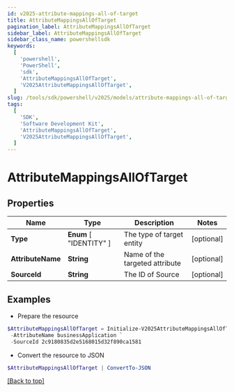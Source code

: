 ```yaml
---
id: v2025-attribute-mappings-all-of-target
title: AttributeMappingsAllOfTarget
pagination_label: AttributeMappingsAllOfTarget
sidebar_label: AttributeMappingsAllOfTarget
sidebar_class_name: powershellsdk
keywords:
  [
    'powershell',
    'PowerShell',
    'sdk',
    'AttributeMappingsAllOfTarget',
    'V2025AttributeMappingsAllOfTarget',
  ]
slug: /tools/sdk/powershell/v2025/models/attribute-mappings-all-of-target
tags:
  [
    'SDK',
    'Software Development Kit',
    'AttributeMappingsAllOfTarget',
    'V2025AttributeMappingsAllOfTarget',
  ]
---
```


# AttributeMappingsAllOfTarget

## Properties

| Name | Type | Description | Notes |
| --- | --- | --- | --- |
| **Type** | **Enum** [ "IDENTITY" ] | The type of target entity | [optional] |
| **AttributeName** | **String** | Name of the targeted attribute | [optional] |
| **SourceId** | **String** | The ID of Source | [optional] |

## Examples

- Prepare the resource

```powershell
$AttributeMappingsAllOfTarget = Initialize-V2025AttributeMappingsAllOfTarget  -Type IDENTITY `
 -AttributeName businessApplication `
 -SourceId 2c9180835d2e5168015d32f890ca1581
```

- Convert the resource to JSON

```powershell
$AttributeMappingsAllOfTarget | ConvertTo-JSON
```

[[Back to top]](#)
